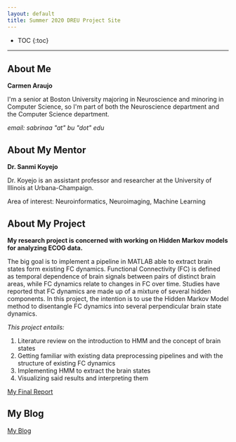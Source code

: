 ```yaml
---
layout: default
title: Summer 2020 DREU Project Site
---
```


* TOC
{:toc}

----

## About Me

  **Carmen Araujo**

  I'm a senior at Boston University majoring in Neuroscience and minoring in Computer Science, so I'm part of both the Neuroscience department and the Computer Science department.

  _email: sabrinaa "at" bu "dot" edu_

## About My Mentor

  **Dr. Sanmi Koyejo**

  Dr. Koyejo is an assistant professor and researcher at the University of Illinois at Urbana-Champaign. 

  Area of interest: Neuroinformatics, Neuroimaging, Machine Learning

## About My Project

**My research project is concerned with working on Hidden Markov models for analyzing ECOG data.**

The big goal is to implement a pipeline in MATLAB able to extract brain states form existing FC dynamics. Functional Connectivity (FC) is defined as temporal dependence of brain signals between pairs of distinct brain areas, while FC dynamics relate to changes in FC over time. Studies have reported that FC dynamics are made up of a mixture of several hidden components. In this project, the intention is to use the Hidden Markov Model method to disentangle FC dynamics into several perpendicular brain state dynamics.

_This project entails:_

  1. Literature review on the introduction to HMM and the concept of brain states
  2. Getting familiar with existing data preprocessing pipelines and with the structure of existing FC dynamics
  3. Implementing HMM to extract the brain states
  4. Visualizing said results and interpreting them

[My Final Report](files/finalreport.pdf)

## My Blog

[My Blog](blog.html)
